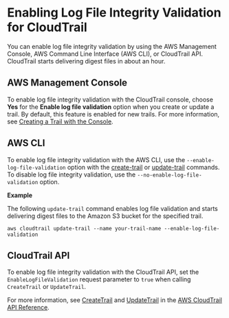 # Enabling Log File Integrity Validation for CloudTrail<a name="cloudtrail-log-file-validation-enabling"></a>

You can enable log file integrity validation by using the AWS Management Console, AWS Command Line Interface \(AWS CLI\), or CloudTrail API\. CloudTrail starts delivering digest files in about an hour\. 

## AWS Management Console<a name="cloudtrail-log-file-validation-enabling-console"></a>

To enable log file integrity validation with the CloudTrail console, choose **Yes** for the **Enable log file validation** option when you create or update a trail\. By default, this feature is enabled for new trails\. For more information, see [Creating a Trail with the Console](cloudtrail-create-and-update-a-trail-by-using-the-console.md)\. 

## AWS CLI<a name="cloudtrail-log-file-validation-enabling-cli"></a>

To enable log file integrity validation with the AWS CLI, use the `--enable-log-file-validation` option with the [create\-trail](http://docs.aws.amazon.com/cli/latest/reference/cloudtrail/create-trail.html) or [update\-trail](http://docs.aws.amazon.com/cli/latest/reference/cloudtrail/update-trail.html) commands\. To disable log file integrity validation, use the `--no-enable-log-file-validation` option\.

**Example**

The following `update-trail` command enables log file validation and starts delivering digest files to the Amazon S3 bucket for the specified trail\.

```
aws cloudtrail update-trail --name your-trail-name --enable-log-file-validation
```

## CloudTrail API<a name="cloudtrail-log-file-validation-enabling-api"></a>

 To enable log file integrity validation with the CloudTrail API, set the `EnableLogFileValidation` request parameter to `true` when calling `CreateTrail` or `UpdateTrail`\. 

 For more information, see [CreateTrail](http://docs.aws.amazon.com/awscloudtrail/latest/APIReference/api_createtrail.html) and [UpdateTrail](http://docs.aws.amazon.com/awscloudtrail/latest/APIReference/API_UpdateTrail.html) in the [AWS CloudTrail API Reference](http://docs.aws.amazon.com/awscloudtrail/latest/APIReference/)\.